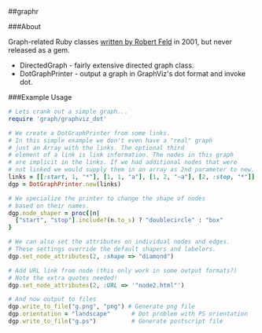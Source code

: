 ##graphr

###About

Graph-related Ruby classes [written by Robert Feld](http://rockit.sourceforge.net/subprojects/graphr/) in 2001, but never released as a gem.

* DirectedGraph - fairly extensive directed graph class.
* DotGraphPrinter - output a graph in GraphViz's dot format and invoke dot.



###Example Usage

```ruby
# Lets crank out a simple graph...
require 'graph/graphviz_dot'

# We create a DotGraphPrinter from some links.
# In this simple example we don't even have a "real" graph
# just an Array with the links. The optional third
# element of a link is link information. The nodes in this graph
# are implicit in the links. If we had additional nodes that were
# not linked we would supply them in an array as 2nd parameter to new.
links = [[:start, 1, "*"], [1, 1, "a"], [1, 2, "~a"], [2, :stop, "*"]]
dgp = DotGraphPrinter.new(links)

# We specialize the printer to change the shape of nodes
# based on their names.
dgp.node_shaper = proc{|n|
  ["start", "stop"].include?(n.to_s) ? "doublecircle" : "box"
}

# We can also set the attributes on individual nodes and edges.
# These settings override the default shapers and labelers.
dgp.set_node_attributes(2, :shape => "diamond")

# Add URL link from node (this only work in some output formats?)
# Note the extra quotes needed!
dgp.set_node_attributes(2, :URL => '"node2.html"')

# And now output to files
dgp.write_to_file("g.png", "png") # Generate png file
dgp.orientation = "landscape"      # Dot problem with PS orientation
dgp.write_to_file("g.ps")          # Generate postscript file
```